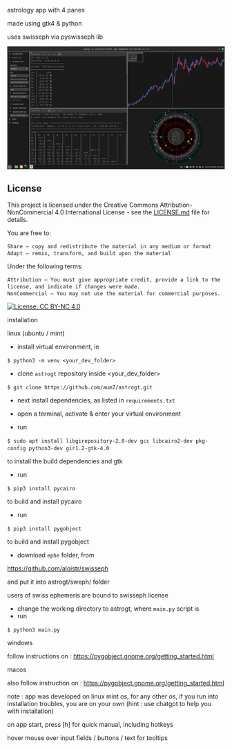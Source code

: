 astrology app with 4 panes

made using gtk4 & python

uses swisseph via pyswisseph lib

![current development stage](https://github.com/aum7/astrogt/blob/master/ui/imgs/astrogt250821.png)

## License

This project is licensed under the Creative Commons Attribution-NonCommercial 4.0 International License - see the [LICENSE.md](LICENSE.md) file for details.

You are free to:

    Share — copy and redistribute the material in any medium or format
    Adapt — remix, transform, and build upon the material

Under the following terms:

    Attribution — You must give appropriate credit, provide a link to the license, and indicate if changes were made.
    NonCommercial — You may not use the material for commercial purposes.

[![License: CC BY-NC 4.0](https://licensebuttons.net/l/by-nc/4.0/80x15.png)](https://creativecommons.org/licenses/by-nc/4.0/)

installation

linux (ubuntu / mint)

- install virtual environment, ie

`$ python3 -m venv <your_dev_folder>`

- clone `astrogt` repository inside <your_dev_folder>

`$ git clone https://github.com/aum7/astrogt.git`

- next install dependencies, as listed in `requirements.txt`

- open a terminal, activate & enter your virtual environment
- run 

`$ sudo apt install libgirepository-2.0-dev gcc libcairo2-dev pkg-config python3-dev gir1.2-gtk-4.0`

to install the build dependencies and gtk
- run 

`$ pip3 install pycairo`

to build and install pycairo
- run 

`$ pip3 install pygobject`

to build and install pygobject

- download `ephe` folder, from

https://github.com/aloistr/swisseph

and put it into astrogt/sweph/ folder

users of swiss ephemeris are bound to swisseph license

- change the working directory to astrogt, where `main.py` script is
- run

`$ python3 main.py`

windows

follow instructions on :
https://pygobject.gnome.org/getting_started.html

macos

also follow instruction on :
https://pygobject.gnome.org/getting_started.html

note : app was developed on linux mint os, for any other os, if you run into installation troubles, you are on your own (hint : use chatgpt to help you with installation)

on app start, press [h] for quick manual, including hotkeys

hover mouse over input fields / buttons / text for tooltips
